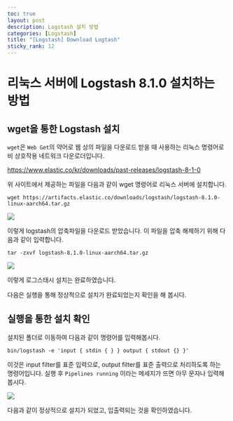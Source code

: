 ```yaml
---
toc: true
layout: post
description: Logstash 설치 방법
categories: [Logstash]
title: "[Logstash] Download Logtash"
sticky_rank: 12
---
```


# 리눅스 서버에 Logstash 8.1.0 설치하는 방법

## wget을 통한 Logstash 설치
`wget`은 `Web Get`의 약어로 웹 상의 파일을 다운로드 받을 때 사용하는 리눅스 명령어로 비 상호작용 네트워크 다운로더입니다.

https://www.elastic.co/kr/downloads/past-releases/logstash-8-1-0

위 사이트에서 제공하는 파일을 다음과 같이 wget 명령어로 리눅스 서버에 설치합니다.

```shell
wget https://artifacts.elastic.co/downloads/logstash/logstash-8.1.0-linux-aarch64.tar.gz
```

![]({{site.baseurl}}/images/2022-05-11-install-logstash/logstash1.png)

이렇게 logstash의 압축파일을 다운로드 받았습니다. 이 파일을 압축 해제하기 위해 다음과 같이 입력합니다.

```shell
tar -zxvf logstash-8.1.0-linux-aarch64.tar.gz
```

![]({{site.baseurl}}/images/2022-05-11-install-logstash/logstash2.png)

이렇게 로그스태시 설치는 완료하였습니다.

다음은 실행을 통해 정상적으로 설치가 완료되었는지 확인을 해 봅시다.

## 실행을 통한 설치 확인

설치된 폴더로 이동하여 다음과 같이 명령어를 입력해봅시다.

```shell
bin/logstash -e 'input { stdin { } } output { stdout {} }'
```

이것은 input filter를 표준 입력으로, output filter를 표준 출력으로 처리하도록 하는 명령어입니다.
실행 후 `Pipelines running` 이라는 메세지가 뜨면 아무 문자나 입력해봅시다.

![]({{site.baseurl}}/images/2022-05-11-install-logstash/logstash3.png)

다음과 같이 정상적으로 설치가 되었고, 입출력되는 것을 확인하였습니다.